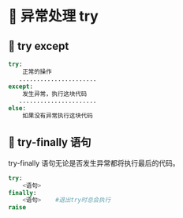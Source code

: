 # 🐍 异常处理 try

## 🐍 try except
```py
try:
    正常的操作
   ......................
except:
    发生异常，执行这块代码
   ......................
else:
    如果没有异常执行这块代码
```
## 🐍 try-finally 语句
try-finally 语句无论是否发生异常都将执行最后的代码。
```py
try:
    <语句>
finally:
    <语句>    #退出try时总会执行
raise
```
